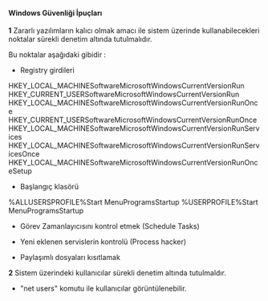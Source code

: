 #### Windows Güvenliği İpuçları


**1** Zararlı yazılımların kalıcı olmak amacı ile sistem üzerinde kullanabilecekleri noktalar sürekli denetim altında tutulmalıdır.

Bu noktalar aşağıdaki gibidir : 

* Registry girdileri

HKEY_LOCAL_MACHINESoftwareMicrosoftWindowsCurrentVersionRun
HKEY_CURRENT_USERSoftwareMicrosoftWindowsCurrentVersionRun
HKEY_LOCAL_MACHINESoftwareMicrosoftWindowsCurrentVersionRunOnce
HKEY_CURRENT_USERSoftwareMicrosoftWindowsCurrentVersionRunOnce
HKEY_LOCAL_MACHINESoftwareMicrosoftWindowsCurrentVersionRunServices
HKEY_LOCAL_MACHINESoftwareMicrosoftWindowsCurrentVersionRunServicesOnce
HKEY_LOCAL_MACHINESoftwareMicrosoftWindowsCurrentVersionRunOnceSetup

* Başlangıç klasörü

%ALLUSERSPROFILE%Start MenuProgramsStartup
 %USERPROFILE%Start MenuProgramsStartup
 
* Görev Zamanlayıcısını kontrol etmek (Schedule Tasks)

* Yeni eklenen servislerin kontrolü (Process hacker)

* Paylaşımlı dosyaları kısıtlamak

**2** Sistem üzerindeki kullanıcılar sürekli denetim altında tutulmaldır.

* "net users" komutu ile kullanıcılar görüntülenebilir.
